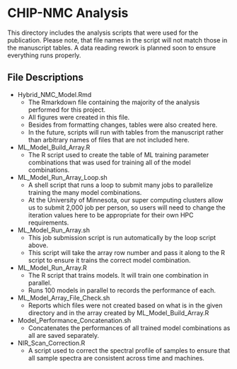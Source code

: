 # CHIP-NMC Analysis
This directory includes the analysis scripts that were used for the publication. Please note, that file names in the script will not match those in the manuscript tables. A data reading rework is planned soon to ensure everything runs properly.

## File Descriptions
- Hybrid_NMC_Model.Rmd
  - The Rmarkdown file containing the majority of the analysis performed for this project.
  - All figures were created in this file.
  - Besides from formatting changes, tables were also created here.
  - In the future, scripts will run with tables from the manuscript rather than arbitrary names of files that are not included here.
- ML_Model_Build_Array.R
  - The R script used to create the table of ML training parameter combinations that was used for training all of the model combinations.
- ML_Model_Run_Array_Loop.sh
  - A shell script that runs a loop to submit many jobs to parallelize training the many model combinations.
  - At the University of Minnesota, our super computing clusters allow us to submit 2,000 job per person, so users will need to change the iteration values here to be appropriate for their own HPC requirements.
- ML_Model_Run_Array.sh
  - This job submission script is run automatically by the loop script above.
  - This script will take the array row number and pass it along to the R script to ensure it trains the correct model combination.
- ML_Model_Run_Array.R
  - The R script that trains models. It will train one combination in parallel.
  - Runs 100 models in parallel to records the performance of each.
- ML_Model_Array_File_Check.sh
  - Reports which files were not created based on what is in the given directory and in the array created by ML_Model_Build_Array.R
- Model_Performance_Concatenation.sh
  - Concatenates the performances of all trained model combinations as all are saved separately.
- NIR_Scan_Correction.R
  - A script used to correct the spectral profile of samples to ensure that all sample spectra are consistent across time and machines.
